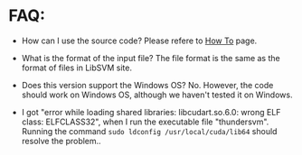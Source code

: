 FAQ:
======
* How can I use the source code?
Please refere to [How To](how-to.md) page.

* What is the format of the input file?
The file format is the same as the format of files in LibSVM site.

* Does this version support the Windows OS?
No. However, the code should work on Windows OS, although we haven't tested it on Windows.

* I got "error while loading shared libraries: libcudart.so.6.0: wrong ELF class: ELFCLASS32", when I run the executable file "thundersvm".
Running the command ```sudo ldconfig /usr/local/cuda/lib64``` should resolve the problem..

